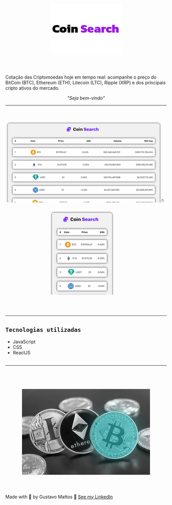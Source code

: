 <h1 align="center">
  <br>
  <img src="src/assets/coin.png" alt="Logo Coin Search"  width="225">
  <br><br>
</h1>

<p>Cotação das Criptomoedas hoje em tempo real: acompanhe o preço do BitCoin (BTC), Ethereum (ETH), Litecoin (LTC), Ripple (XRP) e dos principais cripto ativos do mercado.</p>

<p align="center"><i>"Seja bem-vindo"</i></p>

<hr><br>

<p align="center">
  <kbd>
    <img width="500" style="border-radius: 5px" src="src/assets/gif-window.gif" alt="Desktop Site Coins Search">
  </kbd>
  &nbsp;&nbsp;&nbsp;&nbsp;
  <kbd><br>
    <img width="200" style="border-radius: 5px" src="src/assets/gif-smart.gif" alt="Smart Site Coins Search">
  </kbd>
  &nbsp;&nbsp;&nbsp;&nbsp;
</p><br><br><hr>


## **`Tecnologias utilizadas`**
- JavaScript
- CSS
- ReactJS
<br><br>
<hr>

<h1 align="center">
  <br>
  <img src="src/assets/cripto.png" alt="Logo Defi"  width="400">
  <br><br>
</h1>

Made with 💙 by Gustavo Mattos 👋 [See my LinkedIn](linkedin.com/in/guh-mattos/)



